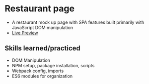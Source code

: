 # Restaurant page
* A restaurant mock up page with SPA features built primarily with JavaScript DOM manipulation
* [Live Preview](https://kenyounot123.github.io/restaurant-page/)
## Skills learned/practiced
* DOM Manipulation
* NPM setup, package installation, scripts
* Webpack config, imports
* ES6 modules for organization